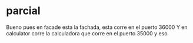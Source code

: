 # parcial

Bueno pues en facade esta la fachada, esta corre en el puerto 36000
Y en calculator corre la calculadora que corre en el puerto 35000
y eso
